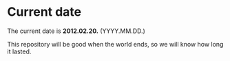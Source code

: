 # Current date

The current date is **2012.02.20.** (YYYY.MM.DD.)

This repository will be good when the world ends, so we will know how long it lasted.